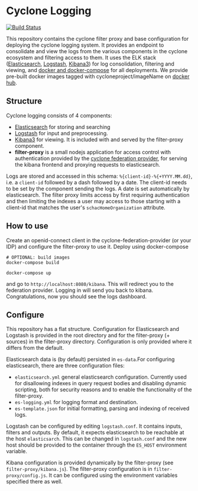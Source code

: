 Cyclone Logging
===============

[![Build Status](https://travis-ci.org/cyclone-project/cyclone-logging.svg?branch=master)](https://travis-ci.org/cyclone-project/cyclone-logging)

This repository contains the cyclone filter proxy and base configuration for deploying the cyclone logging system. It provides an endpoint to consolidate and view the logs from the various components in the cyclone ecosystem and filtering access to them. It uses the ELK stack ([Elasticsearch](https://github.com/elastic/elasticsearch), [Logstash](https://github.com/elastic/logstash), [Kibana3](https://github.com/elastic/kibana/tree/kibana3)) for log consolidation, filtering and viewing, and [docker and docker-compose](https://www.docker.com) for all deployments. We provide pre-built docker images tagged with cycloneproject/imageName on [docker hub](https://hub.docker.com).

## Structure

Cyclone logging consists of 4 components:

  - [Elasticsearch](https://github.com/elastic/elasticsearch) for storing and searching
  - [Logstash](https://github.com/elastic/logstash) for input and preprocessing.
  - [Kibana3](https://github.com/elastic/kibana/tree/kibana3) for viewing. It is included with and served by the filter-proxy component.
  - __filter-proxy__ is a small nodejs application for access control with authentication provided by the [cyclone federation provider](https://github.com/cyclone-project/cyclone-federation-provider), for serving the kibana frontend and proxying requests to elasticsearch.

Logs are stored and accessed in this schema: `%{client-id}-%{+YYYY.MM.dd}`, i.e. a `client-id` followed by a dash followed by a date. The client-id needs to be set by the component sending the logs. A date is set automatically by elasticsearch. The filter proxy limits access by first requiring authentication and then limiting the indexes a user may access to those starting with a client-id that matches the user's `schacHomeOrganization` attribute.

## How to use
Create an openid-connect client in the cyclone-federation-provider (or your IDP) and configure the filter-proxy to use it. Deploy using docker-compose
```shell
# OPTIONAL: build images
docker-compose build

docker-compose up
```
and go to `http://localhost:8080/kibana`. This will redirect you to the federation provider. Logging in will send you back to kibana. Congratulations, now you should see the logs dashboard.

## Configure

This repository has a flat structure. Configuration for Elasticsearch and Logstash is provided in the root directory and for the filter-proxy (+ sources) in the filter-proxy directory. Configuration is only provided where it differs from the default.

Elasticsearch data is (by default) persisted in `es-data`.For configuring elasticsearch, there are three configuration files:

 - `elasticsearch.yml` general elasticsearch configuration. Currently used for disallowing indexes in query request bodies and disabling dynamic scripting, both for security reasons and to enable the functionality of the filter-proxy.
 - `es-logging.yml` for logging format and destination.
 - `es-template.json` for initial formatting, parsing and indexing of received logs.

Logstash can be configured by editing `logstash.conf`. It contains inputs, filters and outputs. By default, it expects elasticsearch to be reachable at the host `elasticsarch`. This can be changed in `logstash.conf` and the new host should be provided to the container through the `ES_HOST` environment variable.

Kibana configuration is provided dynamically by the filter-proxy (see `filter-proxy/kibana.js`). The filter-proxy configuration is in `filter-proxy/config.js`. It can be configured using the environment variables specified there as well.


